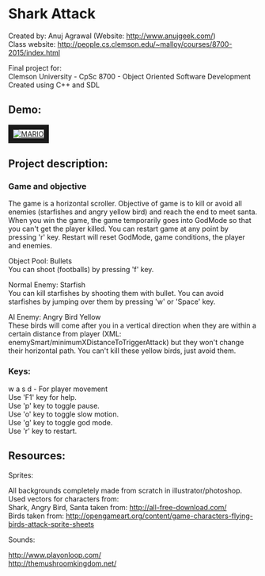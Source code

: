 # Shark Attack
Created by: Anuj Agrawal (Website: http://www.anujgeek.com/)
<br>
Class website: http://people.cs.clemson.edu/~malloy/courses/8700-2015/index.html

Final project for:
<br>
Clemson University - CpSc 8700 - Object Oriented Software Development
<br>
Created using C++ and SDL

## Demo:

<a href="http://www.youtube.com/watch?feature=player_embedded&v=Xks5SGqjwU4" target="_blank"><img src="http://img.youtube.com/vi/Xks5SGqjwU4/0.jpg" alt="MARIO" border="10"/></a>

## Project description:

### Game and objective
The game is a horizontal scroller.
Objective of game is to kill or avoid all enemies (starfishes and angry yellow bird)
and reach the end to meet santa.
When you win the game, the game temporarily goes into GodMode
so that you can't get the player killed.
You can restart game at any point by pressing 'r' key. Restart will reset
GodMode, game conditions, the player and enemies.

Object Pool: Bullets
<br>
You can shoot (footballs) by pressing 'f' key.

Normal Enemy: Starfish
<br>
You can kill starfishes by shooting them with bullet.
You can avoid starfishes by jumping over them by pressing 'w' or 'Space' key.

AI Enemy: Angry Bird Yellow
<br>
These birds will come after you in a vertical direction when they are
within a certain distance from player (XML: enemySmart/minimumXDistanceToTriggerAttack)
but they won't change their horizontal path.
You can't kill these yellow birds, just avoid them.

### Keys:

w a s d - For player movement
<br>
Use 'F1' key for help.
<br>
Use 'p' key to toggle pause.
<br>
Use 'o' key to toggle slow motion.
<br>
Use 'g' key to toggle god mode.
<br>
Use 'r' key to restart.

## Resources:

Sprites:

All backgrounds completely made from scratch in illustrator/photoshop.
<br>
Used vectors for characters from:
<br>
Shark, Angry Bird, Santa taken from: http://all-free-download.com/
<br>
Birds taken from: http://opengameart.org/content/game-characters-flying-birds-attack-sprite-sheets

Sounds:

http://www.playonloop.com/
<br>
http://themushroomkingdom.net/
